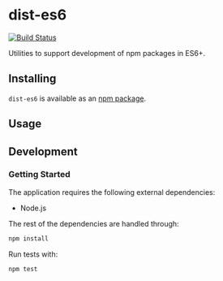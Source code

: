 # dist-es6
[![Build Status](https://travis-ci.org/vinsonchuong/dist-es6.svg?branch=master)](https://travis-ci.org/vinsonchuong/dist-es6)

Utilities to support development of npm packages in ES6+.

## Installing
`dist-es6` is available as an
[npm package](https://www.npmjs.com/package/dist-es6).

## Usage

## Development
### Getting Started
The application requires the following external dependencies:
* Node.js

The rest of the dependencies are handled through:
```bash
npm install
```

Run tests with:
```bash
npm test
```
